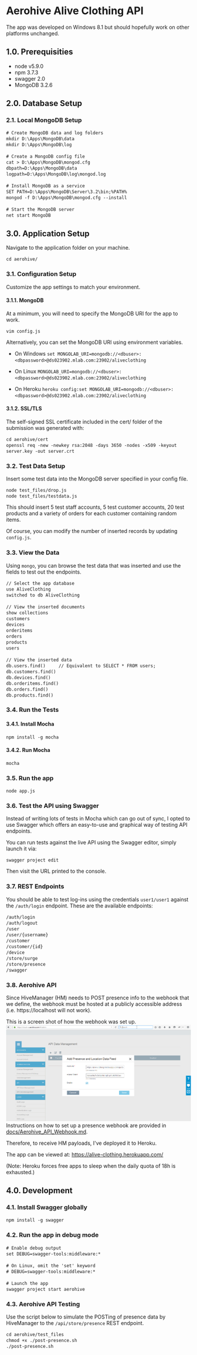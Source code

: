 # Aerohive Alive Clothing API
The app was developed on Windows 8.1 but should hopefully work on other platforms unchanged.

## 1.0. Prerequisities

- node v5.9.0
- npm 3.7.3
- swagger 2.0
- MongoDB 3.2.6


## 2.0. Database Setup
### 2.1. Local MongoDB Setup
```
# Create MongoDB data and log folders
mkdir D:\Apps\MongoDB\data
mkdir D:\Apps\MongoDB\log

# Create a MongoDB config file
cat > D:\Apps\MongoDB\mongod.cfg
dbpath=D:\Apps\MongoDB\data
logpath=D:\Apps\MongoDB\log\mongod.log

# Install MongoDB as a service
SET PATH=D:\Apps\MongoDB\Server\3.2\bin;%PATH%
mongod -f D:\Apps\MongoDB\mongod.cfg --install

# Start the MongoDB server
net start MongoDB
```


## 3.0. Application Setup
Navigate to the application folder on your machine.
```
cd aerohive/
```

### 3.1. Configuration Setup
Customize the app settings to match your environment.

#### 3.1.1. MongoDB
At a minimum, you will need to specify the MongoDB URI for the app to work.
```
vim config.js
```

Alternatively, you can set the MongoDB URI using environment variables.
- On Windows
`set MONGOLAB_URI=mongodb://<dbuser>:<dbpassword>@ds023902.mlab.com:23902/aliveclothing`

- On Linux
`MONGOLAB_URI=mongodb://<dbuser>:<dbpassword>@ds023902.mlab.com:23902/aliveclothing`

- On Heroku
`heroku config:set MONGOLAB_URI=mongodb://<dbuser>:<dbpassword>@ds023902.mlab.com:23902/aliveclothing`


#### 3.1.2. SSL/TLS
The self-signed SSL certificate included in the cert/ folder of the submission was generated with:
```
cd aerohive/cert
openssl req -new -newkey rsa:2048 -days 3650 -nodes -x509 -keyout server.key -out server.crt
```


### 3.2. Test Data Setup
Insert some test data into the MongoDB server specified in your config file.
```
node test_files/drop.js
node test_files/testdata.js
```

This should insert 5 test staff accounts, 5 test customer accounts, 20 test products and 
a variety of orders for each customer containing random items. 

Of course, you can modify the number of inserted records by updating `config.js`.


### 3.3. View the Data
Using `mongo`, you can browse the test data that was inserted and use the fields to test out the endpoints.

```
// Select the app database
use AliveClothing
switched to db AliveClothing

// View the inserted documents
show collections
customers
devices
orderitems
orders
products
users

// View the inserted data
db.users.find()     // Equivalent to SELECT * FROM users;
db.customers.find()
db.devices.find()
db.orderitems.find()
db.orders.find()
db.products.find()
```

### 3.4. Run the Tests 
#### 3.4.1. Install Mocha
```
npm install -g mocha
```

#### 3.4.2. Run Mocha
```
mocha
```

### 3.5. Run the app
```
node app.js
```

### 3.6. Test the API using Swagger
Instead of writing lots of tests in Mocha which can go out of sync, I opted to use 
Swagger which offers an easy-to-use and graphical way of testing API endpoints.

You can run tests against the live API using the Swagger editor, simply launch it via:
```
swagger project edit
```
Then visit the URL printed to the console.


### 3.7. REST Endpoints
You should be able to test log-ins using the credentials `user1/user1` against the `/auth/login` endpoint.
These are the available endpoints:
```
/auth/login 
/auth/logout
/user
/user/{username}
/customer
/customer/{id}
/device
/store/surge
/store/presence
/swagger
```

### 3.8. Aerohive API
Since HiveManager (HM) needs to POST presence info to the webhook that we define, the webhook must be hosted at 
a publicly accessible address (i.e. https://localhost will not work). 

This is a screen shot of how the webhook was set up.
![screenshot](docs/alive-clothing.png)
Instructions on how to set up a presence webhook are provided in [docs/Aerohive_API_Webhook.md](docs/Aerohive_API_Webhook.md).

Therefore, to receive HM payloads, I've deployed it to Heroku. 

The app can be viewed at: https://alive-clothing.herokuapp.com/

(Note: Heroku forces free apps to sleep when the daily quota of 18h is exhausted.)




## 4.0. Development
### 4.1. Install Swagger globally
```
npm install -g swagger
```

### 4.2. Run the app in debug mode
```
# Enable debug output
set DEBUG=swagger-tools:middleware:*

# On Linux, omit the 'set' keyword 
# DEBUG=swagger-tools:middleware:*

# Launch the app
swagger project start aerohive
```

### 4.3. Aerohive API Testing
Use the script below to simulate the POSTing of presence data by HiveManager to the `/api/store/presence` REST endpoint.

```
cd aerohive/test_files
chmod +x ./post-presence.sh
./post-presence.sh
```